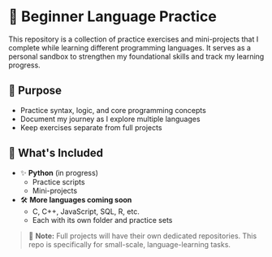 # 🧠 Beginner Language Practice


This repository is a collection of practice exercises and mini-projects that I complete while learning different programming languages. It serves as a personal sandbox to strengthen my foundational skills and track my learning progress.

## 📌 Purpose

- Practice syntax, logic, and core programming concepts
- Document my journey as I explore multiple languages
- Keep exercises separate from full projects

## 🧪 What's Included

- ✨ **Python** (in progress)
  - Practice scripts
  - Mini-projects 
- 🛠️ **More languages coming soon**
  - C, C++, JavaScript, SQL, R, etc.
  - Each with its own folder and practice sets

> 📁 **Note:** Full projects will have their own dedicated repositories. This repo is specifically for small-scale, language-learning tasks.



